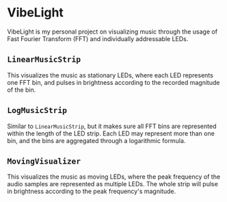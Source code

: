 # VibeLight

VibeLight is my personal project on visualizing music through the usage
of Fast Fourier Transform (FFT) and individually addressable LEDs.

## `LinearMusicStrip`

This visualizes the music as stationary LEDs, where each LED represents one FFT bin, and pulses in brightness according to the recorded magnitude of the bin.

## `LogMusicStrip`

Similar to `LinearMusicStrip`, but it makes sure all FFT bins are
represented within the length of the LED strip. Each LED may represent
more than one bin, and the bins are aggregated through a logarithmic formula.

## `MovingVisualizer`

This visualizes the music as moving LEDs, where the peak frequency of the
audio samples are represented as multiple LEDs. The whole strip will pulse
in brightness according to the peak frequency's magnitude.
